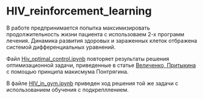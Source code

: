 # HIV_reinforcement_learning

В работе предпринимается попытка максимизировать продолжительность жизни пациента с использоваем 2-х программ лечения. Динамика развития здоровых и зараженных клеток отбражена системой дифференциальных уравнений.

Файл [Hiv_optimal_control.ipynb](https://github.com/albina77/HIV_reinforcement_learning/blob/main/HIV_optimal_control.ipynb) повторяет результаты решения оптимизационной задачи, приведенные в статье [Величенко, Притыкина](https://github.com/albina77/HIV_reinforcement_learning/blob/main/numericalMethodsofOptimalControl.pdf) с помощью принципа макисмума Понтрягина.

В файле [HIV_in_gym.ipynb](https://github.com/albina77/HIV_reinforcement_learning/blob/main/HIV_in_gym.ipynb) приведен ход решения той же задачи с использованием обучения с подкрепллением.
